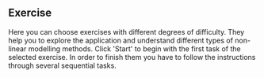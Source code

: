 ## Exercise 

Here you can choose exercises with different degrees of difficulty. They help you to explore the application and understand different types of non-linear modelling methods. Click 'Start' to begin with the first task of the selected exercise. In order to finish them you have to follow the instructions through several sequential tasks.